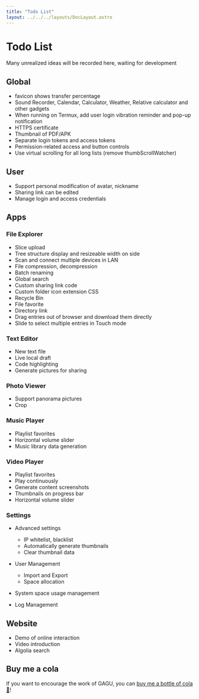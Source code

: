 ```yaml
---
title: "Todo List"
layout: ../../../layouts/DocLayout.astro
---
```


# Todo List

Many unrealized ideas will be recorded here, waiting for development

## Global

- favicon shows transfer percentage
- Sound Recorder, Calendar, Calculator, Weather, Relative calculator and other gadgets
- When running on Termux, add user login vibration reminder and pop-up notification
- HTTPS certificate
- Thumbnail of PDF/APK
- Separate login tokens and access tokens
- Permission-related access and button controls
- Use virtual scrolling for all long lists (remove thumbScrollWatcher)

## User

- Support personal modification of avatar, nickname
- Sharing link can be edited
- Manage login and access credentials

## Apps

### File Explorer

- Slice upload
- Tree structure display and resizeable width on side
- Scan and connect multiple devices in LAN
- File compression, decompression
- Batch renaming
- Global search
- Custom sharing link code
- Custom folder icon extension CSS
- Recycle Bin
- File favorite
- Directory link
- Drag entries out of browser and download them directly
- Slide to select multiple entries in Touch mode

### Text Editor

- New text file
- Live local draft
- Code highlighting
- Generate pictures for sharing

### Photo Viewer

- Support panorama pictures
- Crop

### Music Player

- Playlist favorites
- Horizontal volume slider
- Music library data generation

### Video Player

- Playlist favorites
- Play continuously
- Generate content screenshots
- Thumbnails on progress bar
- Horizontal volume slider

### Settings

- Advanced settings
   - IP whitelist, blacklist
   - Automatically generate thumbnails
   - Clear thumbnail data

- User Management
   - Import and Export
   - Space allocation

- System space usage management

- Log Management

## Website

- Demo of online interaction
- Video introduction
- Algolia search

## Buy me a cola

If you want to encourage the work of GAGU, you can [buy me a bottle of cola 🥤](https://jisuowei.com/cola?from=gagu)!
